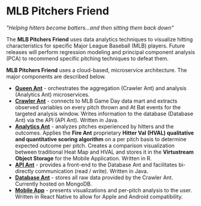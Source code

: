 # MLB Pitchers Friend

*"Helping hitters become batters...and then sitting them back down"*

The **MLB Pitchers Friend** uses data analytics techniques to visualize hitting characteristics for specific Major League Baseball (MLB) players.  Future releases will perform regression modeling and principal component analysis (PCA) to recommend specific pitching techniques to defeat them.

**MLB Pitchers Friend** uses a cloud-based, microservice architecture.  The major components are described below.

* [**Queen Ant**](https://github.com/fire-ants/mlb-queen-ant) - orchestrates the aggregation (Crawler Ant) and analysis (Analytics Ant) microservices.  
* [**Crawler Ant**](https://github.com/fire-ants/mlb-crawler-ant) - connects to MLB Game Day data mart and extracts observed variables on every pitch thrown and At Bat events for the targeted analysis window.  Writes information to the database (Database Ant) via the API (API Ant).  Written in Java.
* [**Analytics Ant**](https://github.com/fire-ants/mlb-analytics-ant) - analyzes pitches experienced by hitters and the outcomes.  Applies the **Fire Ant** proprietary **Hitter Val (HVAL) qualitative and quantitative scoring algorithm** on a per pitch basis to determine expected outcome per pitch.  Creates a comparison visualization between traditional Heat Map and HVAL and stores it in the **Virtustream Object Storage** for the Mobile Application.  Written in R.
* [**API Ant**](https://github.com/fire-ants/mlb-api) - provides a front-end to the Database Ant and facilitates bi-directly communication (read / write). Written in Java.
* [**Database Ant**](https://github.com/fire-ants/mlb-database-ant) - stores all raw data provided by the Crawler Ant.  Currently hosted on MongoDB.
* [**Mobile App**](https://github.com/fire-ants/mlb-mobile-app) - presents visualizations and per-pitch analysis to the user.  Written in React Native to allow for Apple and Android compatibility.

